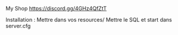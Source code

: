 
My Shop
https://discord.gg/4GHz4QfZtT

Installation : Mettre dans vos resources/ Mettre le SQL et start dans server.cfg
